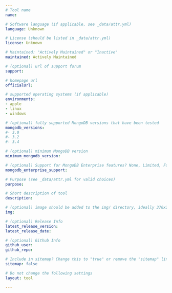 ```yaml
---
# Tool name
name: 

# Software language (if applicable, see _data/attr.yml)
language: Unknown

# License (should be listed in _data/attr.yml)
license: Unknown

# Maintained: "Actively Maintained" or "Inactive"
maintained: Actively Maintained

# (optional) url of support forum
support: 

# homepage url
officialUrl: 

# supported operating systems (if applicable)
environments:
- apple
- linux
- windows

# (optional) fully supported MongoDB versions that have been tested
mongodb_versions:
#- 3.0
#- 3.2
#- 3.4

# (optional) minimum MongoDB version
minimum_mongodb_version:

# (optional) Support for MongoDB Enterprise features? None, Limited, Full
mongodb_enterprise_support: 

# Purpose (see _data/attr.yml for valid choices)
purpose: 

# Short description of tool
description: 

# (optional) image should be added to the img/ directory, ideally 370x200px
img: 

# (optional) Release Info
latest_release_version: 
latest_release_date: 

# (optional) Github Info
github_user: 
github_repo: 

# Include in sitemap? Change this to "true" or remove the "sitemap" line
sitemap: false

# Do not change the following settings
layout: tool

---
```

